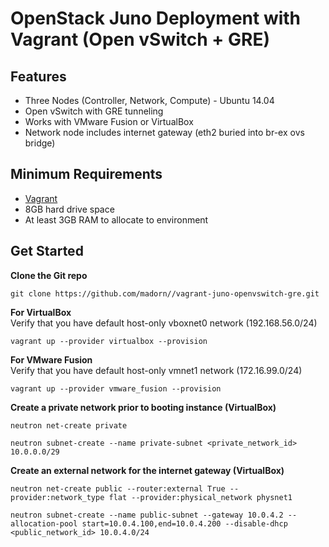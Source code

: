 OpenStack Juno Deployment with Vagrant (Open vSwitch + GRE)
==============================================================
Features
------------
* Three Nodes (Controller, Network, Compute) - Ubuntu 14.04
* Open vSwitch with GRE tunneling
* Works with VMware Fusion or VirtualBox
* Network node includes internet gateway (eth2 buried into br-ex ovs bridge)

Minimum Requirements
---------------------
* [Vagrant](http://www.vagrantup.com)
* 8GB hard drive space
* At least 3GB RAM to allocate to environment

Get Started
------------
**Clone the Git repo** <br /> 

``git clone https://github.com/madorn//vagrant-juno-openvswitch-gre.git`` <br /> 

**For VirtualBox** <br />
Verify that you have default host-only vboxnet0 network (192.168.56.0/24) <br />

``vagrant up --provider virtualbox --provision``

**For VMware Fusion** <br />
Verify that you have default host-only vmnet1 network (172.16.99.0/24) <br />

``vagrant up --provider vmware_fusion --provision``

**Create a private network prior to booting instance (VirtualBox)** <br />

``neutron net-create private`` <br />

``neutron subnet-create --name private-subnet <private_network_id> 10.0.0.0/29``

**Create an external network for the internet gateway (VirtualBox)** <br /> 

``neutron net-create public --router:external True --provider:network_type flat --provider:physical_network physnet1``<br /> 

``neutron subnet-create --name public-subnet --gateway 10.0.4.2 --allocation-pool start=10.0.4.100,end=10.0.4.200 --disable-dhcp <public_network_id> 10.0.4.0/24``
